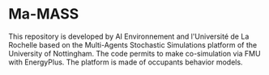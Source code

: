 # Ma-MASS

This repository is developed by AI Environnement and l'Université de La Rochelle based on the Multi-Agents Stochastic Simulations platform of the University of Nottingham. The code permits to make co-simulation via FMU with EnergyPlus. The platform is made of occupants behavior models.
